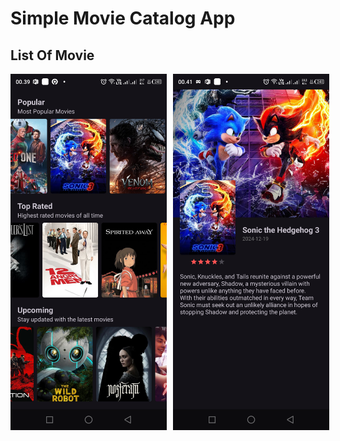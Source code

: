 # Simple Movie Catalog App
## List Of Movie
<div style="display: flex; gap: 10px;">
  <img src="image/img.png" alt="Image 1" width="250">
  <img src="image/img2.png" alt="Image 2" width="250">
</div>
